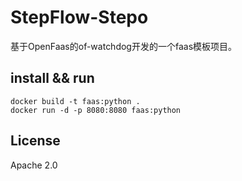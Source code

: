# StepFlow-Stepo #

基于OpenFaas的of-watchdog开发的一个faas模板项目。

## install && run ##

```shell
docker build -t faas:python .
docker run -d -p 8080:8080 faas:python
```

## License ##

Apache 2.0
